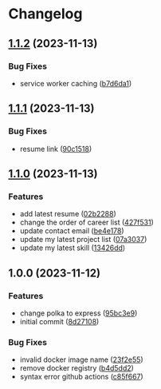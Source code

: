 # Changelog

## [1.1.2](https://github.com/bramanda48/portofolio/compare/v1.1.1...v1.1.2) (2023-11-13)


### Bug Fixes

* service worker caching ([b7d6da1](https://github.com/bramanda48/portofolio/commit/b7d6da14bd55688bdc65cf1b38c5a5d306d9763b))

## [1.1.1](https://github.com/bramanda48/portofolio/compare/v1.1.0...v1.1.1) (2023-11-13)


### Bug Fixes

* resume link ([90c1518](https://github.com/bramanda48/portofolio/commit/90c151816d9131da4f579185755da54c77f720fe))

## [1.1.0](https://github.com/bramanda48/portofolio/compare/v1.0.0...v1.1.0) (2023-11-13)


### Features

* add latest resume ([02b2288](https://github.com/bramanda48/portofolio/commit/02b22880eb85a5bf94620529f87d1ebb7904967a))
* change the order of career list ([427f531](https://github.com/bramanda48/portofolio/commit/427f5319cacf0549c5798a0d45b5943b8f2167a7))
* update contact email ([be4e178](https://github.com/bramanda48/portofolio/commit/be4e1787a81b8005ee6fc2fa1d19017504b7d652))
* update my latest project list ([07a3037](https://github.com/bramanda48/portofolio/commit/07a30373389584b361809d76354ffcdc90fd82bc))
* update my latest skill ([13426dd](https://github.com/bramanda48/portofolio/commit/13426dd2a4cb00e145581aa161601e852cd5c6c5))

## 1.0.0 (2023-11-12)


### Features

* change polka to express ([95bc3e9](https://github.com/bramanda48/portofolio/commit/95bc3e97d7fc09dd4e4b63e6eac90e6077da096d))
* initial commit ([8d27108](https://github.com/bramanda48/portofolio/commit/8d27108ffbfa9d067a75c88b47bbcd65a2c82094))


### Bug Fixes

* invalid docker image name ([23f2e55](https://github.com/bramanda48/portofolio/commit/23f2e55fd77c297ad27d840ebe342676162c2083))
* remove docker registry ([b4d5dd2](https://github.com/bramanda48/portofolio/commit/b4d5dd2d3d42dcf2a725288b7138b21877cd4cd1))
* syntax error github actions ([c85f667](https://github.com/bramanda48/portofolio/commit/c85f667f4d9f14f2e37119d3e7c03fbc297fa8e1))
